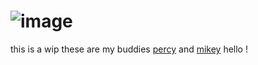  # ![image](https://github.com/megatensei/pt/assets/116615302/e0ba0279-ca3a-47ae-91f6-85607f4a9172)

 this is a wip these are my buddies [percy](https://github.com/RAMSHACKLEZ) and [mikey](https://github.com/vampiricyaoi) hello !
